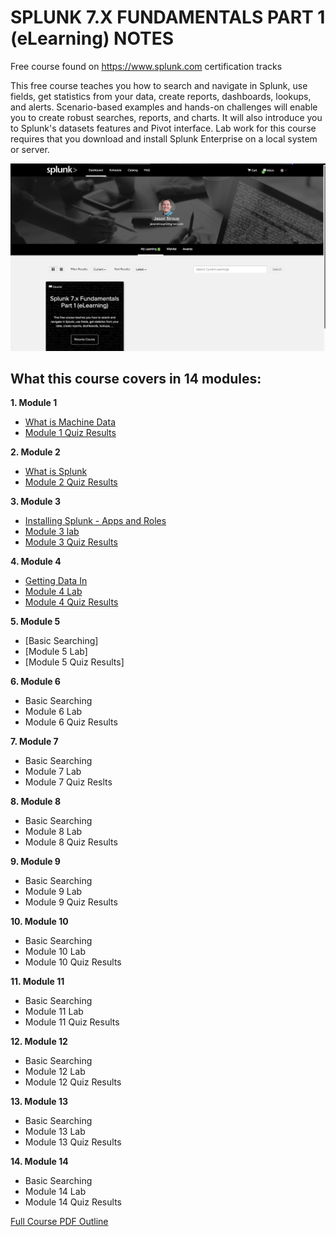 # SPLUNK 7.X FUNDAMENTALS PART 1 (eLearning) NOTES

Free course found on https://www.splunk.com certification tracks

This free course teaches you how to search and navigate in Splunk, use fields, get statistics from your data, create reports, dashboards, lookups, and alerts. Scenario-based examples and hands-on challenges will enable you to create robust searches, reports, and charts. It will also introduce you to Splunk's datasets features and Pivot interface. Lab work for this course requires that you download and install Splunk Enterprise on a local system or server.

![splunk overview fundamentals landing page](https://raw.githubusercontent.com/stroupjason/splunk-user-certification-7.x-notes/master/img/splunk-course-overview-Screen%20Shot.png)

## What this course covers in 14 modules:

**1. Module 1**

- [What is Machine Data](https://github.com/stroupjason/splunk-user-certification-7.x-notes/tree/master/Module%201)
- [Module 1 Quiz Results](https://raw.githubusercontent.com/stroupjason/splunk-user-certification-7.x-notes/master/Module%201/img/splunk-module-1-quiz-Screen%20Shot%202020-06-24%20at%2010.18.32%20PM.png)

**2. Module 2**

- [What is Splunk](https://github.com/stroupjason/splunk-user-certification-7.x-notes/tree/master/Module%202)
- [Module 2 Quiz Results](https://raw.githubusercontent.com/stroupjason/splunk-user-certification-7.x-notes/master/img/module-2-quiz-result-Screen%20Shot.png)

**3. Module 3**

- [Installing Splunk - Apps and Roles](https://github.com/stroupjason/splunk-user-certification-7.x-notes/tree/master/Module%203)
- [Module 3 lab](https://github.com/stroupjason/splunk-user-certification-7.x-notes/blob/master/Module%203/SplunkFundamentals1_module3.pdf)
- [Module 3 Quiz Results](https://raw.githubusercontent.com/stroupjason/splunk-user-certification-7.x-notes/master/img/module-3-quiz-result-screen-shot.png)

**4. Module 4**

- [Getting Data In](https://github.com/stroupjason/splunk-user-certification-7.x-notes/blob/master/Module%204/README.md)
- [Module 4 Lab](https://github.com/stroupjason/splunk-user-certification-7.x-notes/blob/master/Module%204/SplunkFundamentals1_module4.pdf)
- [Module 4 Quiz Results](https://raw.githubusercontent.com/stroupjason/splunk-user-certification-7.x-notes/master/img/quiz-4-results-2020-07-01.png)

**5. Module 5**

- [Basic Searching]
- [Module 5 Lab]
- [Module 5 Quiz Results]

**6. Module 6**

- Basic Searching
- Module 6 Lab
- Module 6 Quiz Results

**7. Module 7**

- Basic Searching
- Module 7 Lab
- Module 7 Quiz Reslts

**8. Module 8**

- Basic Searching
- Module 8 Lab
- Module 8 Quiz Results

**9. Module 9**

- Basic Searching
- Module 9 Lab
- Module 9 Quiz Results

**10. Module 10**

- Basic Searching
- Module 10 Lab
- Module 10 Quiz Results

**11. Module 11**

- Basic Searching
- Module 11 Lab
- Module 11 Quiz Results

**12. Module 12**

- Basic Searching
- Module 12 Lab
- Module 12 Quiz Results

**13. Module 13**

- Basic Searching
- Module 13 Lab
- Module 13 Quiz Results

**14. Module 14**

- Basic Searching
- Module 14 Lab
- Module 14 Quiz Results

[Full Course PDF Outline](<https://github.com/stroupjason/splunk-user-certification-7.x-notes/blob/master/img/Splunk%207.x%20Fundamentals%20Part%201%20(eLearning.pdf)>)
